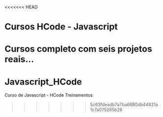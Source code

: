 <<<<<<< HEAD
# Cursos HCode - Javascript

Cursos completo com seis projetos reais...
=======
# Javascript_HCode
Curso de Javascript - HCode Treinamentos
>>>>>>> 5c63fdeadb7a7ba6680db44821a1c7a075265b28
